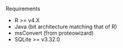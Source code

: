 Requirements
- R >= v4.X
- Java (bit architecture matching that of R)
- msConvert (from proteowizard)
- SQLite >= v3.32.0
